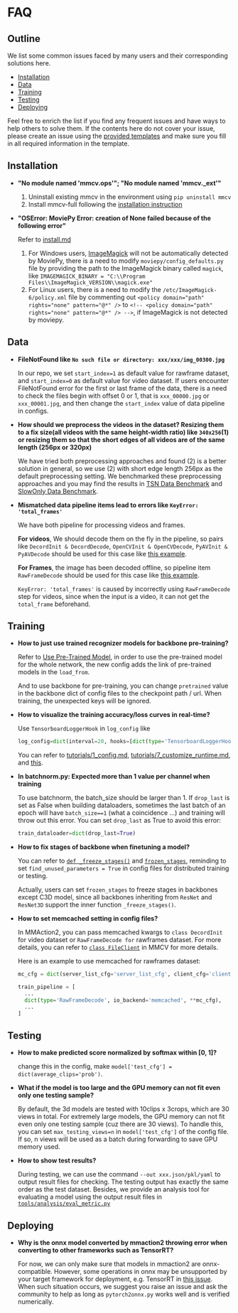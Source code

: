 # FAQ

## Outline

We list some common issues faced by many users and their corresponding solutions here.

- [Installation](#installation)
- [Data](#data)
- [Training](#training)
- [Testing](#testing)
- [Deploying](#deploying)

Feel free to enrich the list if you find any frequent issues and have ways to help others to solve them.
If the contents here do not cover your issue, please create an issue using the [provided templates](/.github/ISSUE_TEMPLATE/error-report.md) and make sure you fill in all required information in the template.

## Installation

- **"No module named 'mmcv.ops'"; "No module named 'mmcv._ext'"**

    1. Uninstall existing mmcv in the environment using `pip uninstall mmcv`
    2. Install mmcv-full following the [installation instruction](https://mmcv.readthedocs.io/en/latest/#installation)

- **"OSError: MoviePy Error: creation of None failed because of the following error"**

    Refer to [install.md](https://github.com/open-mmlab/mmaction2/blob/master/docs/install.md#requirements)
    1. For Windows users, [ImageMagick](https://www.imagemagick.org/script/index.php) will not be automatically detected by MoviePy,
    there is a need to modify `moviepy/config_defaults.py` file by providing the path to the ImageMagick binary called `magick`,
    like `IMAGEMAGICK_BINARY = "C:\\Program Files\\ImageMagick_VERSION\\magick.exe"`
    2. For Linux users, there is a need to modify the `/etc/ImageMagick-6/policy.xml` file by commenting out
    `<policy domain="path" rights="none" pattern="@*" />` to `<!-- <policy domain="path" rights="none" pattern="@*" /> -->`,
    if ImageMagick is not detected by moviepy.

## Data

- **FileNotFound like `No such file or directory: xxx/xxx/img_00300.jpg`**

    In our repo, we set `start_index=1` as default value for rawframe dataset, and `start_index=0` as default value for video dataset.
    If users encounter FileNotFound error for the first or last frame of the data, there is a need to check the files begin with offset 0 or 1,
    that is `xxx_00000.jpg` or `xxx_00001.jpg`, and then change the `start_index` value of data pipeline in configs.

- **How should we preprocess the videos in the dataset? Resizing them to a fix size(all videos with the same height-width ratio) like `340x256`(1) or resizing them so that the short edges of all videos are of the same length (256px or 320px)**

    We have tried both preprocessing approaches and found (2) is a better solution in general, so we use (2) with short edge length 256px as the default preprocessing setting. We benchmarked these preprocessing approaches and you may find the results in [TSN Data Benchmark](https://github.com/open-mmlab/mmaction2/tree/master/configs/recognition/tsn) and [SlowOnly Data Benchmark](https://github.com/open-mmlab/mmaction2/tree/master/configs/recognition/tsn).

- **Mismatched data pipeline items lead to errors like `KeyError: 'total_frames'`**

    We have both pipeline for processing videos and frames.

    **For videos**, We should decode them on the fly in the pipeline, so pairs like `DecordInit & DecordDecode`, `OpenCVInit & OpenCVDecode`, `PyAVInit & PyAVDecode` should be used for this case like [this example](https://github.com/open-mmlab/mmaction2/blob/023777cfd26bb175f85d78c455f6869673e0aa09/configs/recognition/slowfast/slowfast_r50_video_4x16x1_256e_kinetics400_rgb.py#L47-L49).

    **For Frames**, the image has been decoded offline, so pipeline item `RawFrameDecode` should be used for this case like [this example](https://github.com/open-mmlab/mmaction2/blob/023777cfd26bb175f85d78c455f6869673e0aa09/configs/recognition/slowfast/slowfast_r50_8x8x1_256e_kinetics400_rgb.py#L49).

    `KeyError: 'total_frames'` is caused by incorrectly using `RawFrameDecode` step for videos, since when the input is a video, it can not get the `total_frame` beforehand.

## Training

- **How to just use trained recognizer models for backbone pre-training?**

    Refer to [Use Pre-Trained Model](https://github.com/open-mmlab/mmaction2/blob/master/docs/tutorials/2_finetune.md#use-pre-trained-model),
    in order to use the pre-trained model for the whole network, the new config adds the link of pre-trained models in the `load_from`.

    And to use backbone for pre-training, you can change `pretrained` value in the backbone dict of config files to the checkpoint path / url.
    When training, the unexpected keys will be ignored.

- **How to visualize the training accuracy/loss curves in real-time?**

    Use `TensorboardLoggerHook` in `log_config` like

    ```python
    log_config=dict(interval=20, hooks=[dict(type='TensorboardLoggerHook')])
    ```

    You can refer to [tutorials/1_config.md](tutorials/1_config.md), [tutorials/7_customize_runtime.md](tutorials/7_customize_runtime.md#log-config), and [this](https://github.com/open-mmlab/mmaction2/blob/master/configs/recognition/tsm/tsm_r50_1x1x8_50e_kinetics400_rgb.py#L118).

- **In batchnorm.py: Expected more than 1 value per channel when training**

    To use batchnorm, the batch_size should be larger than 1. If `drop_last` is set as False when building dataloaders, sometimes the last batch of an epoch will have `batch_size==1` (what a coincidence ...) and training will throw out this error. You can set `drop_last` as True to avoid this error:

    ```python
    train_dataloader=dict(drop_last=True)
    ```

- **How to fix stages of backbone when finetuning a model?**

    You can refer to [`def _freeze_stages()`](https://github.com/open-mmlab/mmaction2/blob/0149a0e8c1e0380955db61680c0006626fd008e9/mmaction/models/backbones/x3d.py#L458) and [`frozen_stages`](https://github.com/open-mmlab/mmaction2/blob/0149a0e8c1e0380955db61680c0006626fd008e9/mmaction/models/backbones/x3d.py#L183-L184),
    reminding to set `find_unused_parameters = True` in config files for distributed training or testing.

    Actually, users can set `frozen_stages` to freeze stages in backbones except C3D model, since all backbones inheriting from `ResNet` and `ResNet3D` support the inner function `_freeze_stages()`.

- **How to set memcached setting in config files?**

    In MMAction2, you can pass memcached kwargs to `class DecordInit` for video dataset or `RawFrameDecode for` rawframes dataset.
    For more details, you can refer to [`class FileClient`](https://github.com/open-mmlab/mmcv/blob/master/mmcv/fileio/file_client.py) in MMCV for more details.

    Here is an example to use memcached for rawframes dataset:

    ```python
    mc_cfg = dict(server_list_cfg='server_list_cfg', client_cfg='client_cfg', sys_path='sys_path')

    train_pipeline = [
      ...
      dict(type='RawFrameDecode', io_backend='memcached', **mc_cfg),
      ...
    ]
    ```

## Testing

- **How to make predicted score normalized by softmax within [0, 1]?**

    change this in the config, make `model['test_cfg'] = dict(average_clips='prob')`.

- **What if the model is too large and the GPU memory can not fit even only one testing sample?**

    By default, the 3d models are tested with 10clips x 3crops, which are 30 views in total. For extremely large models, the GPU memory can not fit even only one testing sample (cuz there are 30 views). To handle this, you can set `max_testing_views=n` in `model['test_cfg']` of the config file. If so, n views will be used as a batch during forwarding to save GPU memory used.

- **How to show test results?**

    During testing, we can use the command `--out xxx.json/pkl/yaml` to output result files for checking. The testing output has exactly the same order as the test dataset.
    Besides, we provide an analysis tool for evaluating a model using the output result files in [`tools/analysis/eval_metric.py`](/tools/analysis/eval_metric.py)

## Deploying

- **Why is the onnx model converted by mmaction2 throwing error when converting to other frameworks such as TensorRT?**

    For now, we can only make sure that models in mmaction2 are onnx-compatible. However, some operations in onnx may be unsupported by your target framework for deployment, e.g. TensorRT in [this issue](https://github.com/open-mmlab/mmaction2/issues/414). When such situation occurs, we suggest you raise an issue and ask the community to help as long as `pytorch2onnx.py` works well and is verified numerically.
